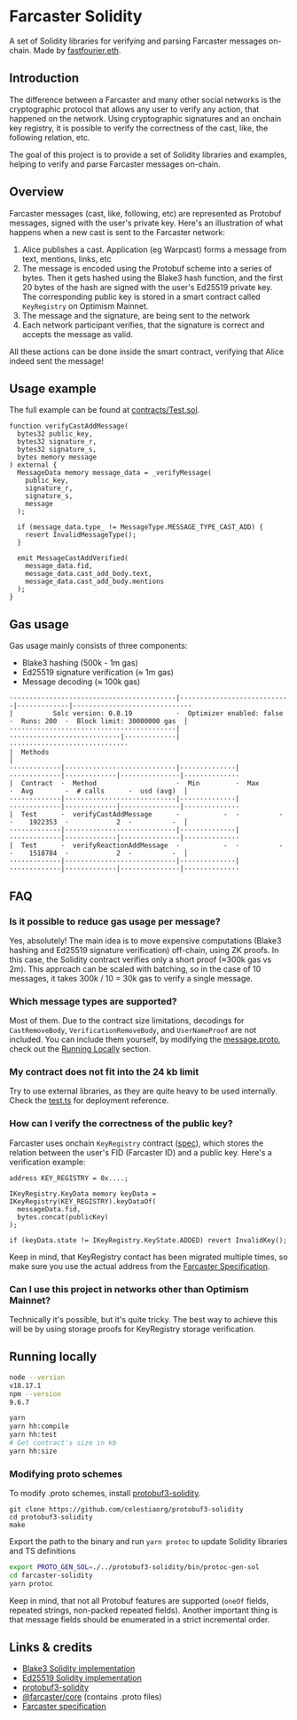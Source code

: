 # Farcaster Solidity

A set of Solidity libraries for verifying and parsing Farcaster messages on-chain. Made by [fastfourier.eth](https://warpcast.com/fastfourier.eth).

## Introduction

The difference between a Farcaster and many other social networks is the cryptographic protocol that allows any user to verify any action, that happened on the network. Using cryptographic signatures and an onchain key registry, it is possible to verify the correctness of the cast, like, the following relation, etc.

The goal of this project is to provide a set of Solidity libraries and examples, helping to verify and parse Farcaster messages on-chain.

## Overview

Farcaster messages (cast, like, following, etc) are represented as Protobuf messages, signed with the user's private key. Here's an illustration of what happens when a new cast is sent to the Farcaster network:

1. Alice publishes a cast. Application (eg Warpcast) forms a message from text, mentions, links, etc
2. The message is encoded using the Protobuf scheme into a series of bytes. Then it gets hashed using the Blake3 hash function, and the first 20 bytes of the hash are signed with the user's Ed25519 private key. The corresponding public key is stored in a smart contract called `KeyRegistry` on Optimism Mainnet.
3. The message and the signature, are being sent to the network
4. Each network participant verifies, that the signature is correct and accepts the message as valid.

All these actions can be done inside the smart contract, verifying that Alice indeed sent the message!

## Usage example

The full example can be found at [contracts/Test.sol](./contracts/Test.sol).

```solidity
function verifyCastAddMessage(
  bytes32 public_key,
  bytes32 signature_r,
  bytes32 signature_s,
  bytes memory message
) external {
  MessageData memory message_data = _verifyMessage(
    public_key,
    signature_r,
    signature_s,
    message
  );

  if (message_data.type_ != MessageType.MESSAGE_TYPE_CAST_ADD) {
    revert InvalidMessageType();
  }

  emit MessageCastAddVerified(
    message_data.fid,
    message_data.cast_add_body.text,
    message_data.cast_add_body.mentions
  );
}
```

## Gas usage

Gas usage mainly consists of three components:

- Blake3 hashing (500k - 1m gas)
- Ed25519 signature verification (≈ 1m gas)
- Message decoding (≈ 100k gas)

```
·-----------------------------------------|----------------------------|-------------|-----------------------------·
|          Solc version: 0.8.19           ·  Optimizer enabled: false  ·  Runs: 200  ·  Block limit: 30000000 gas  │
··········································|····························|·············|······························
|  Methods                                                                                                         │
·············|····························|··············|·············|·············|···············|··············
|  Contract  ·  Method                    ·  Min         ·  Max        ·  Avg        ·  # calls      ·  usd (avg)  │
·············|····························|··············|·············|·············|···············|··············
|  Test      ·  verifyCastAddMessage      ·           -  ·          -  ·    1922353  ·            2  ·          -  │
·············|····························|··············|·············|·············|···············|··············
|  Test      ·  verifyReactionAddMessage  ·           -  ·          -  ·    1518784  ·            2  ·          -  │
·············|····························|··············|·············|·············|···············|··············
```

## FAQ

### Is it possible to reduce gas usage per message?

Yes, absolutely! The main idea is to move expensive computations (Blake3 hashing and Ed25519 signature verification) off-chain, using ZK proofs.
In this case, the Solidity contract verifies only a short proof (≈300k gas vs 2m).
This approach can be scaled with batching, so in the case of 10 messages, it takes 300k / 10 = 30k gas to verify a single message.

### Which message types are supported?

Most of them. Due to the contract size limitations, decodings for `CastRemoveBody`, `VerificationRemoveBody`, and `UserNameProof` are not included. You can include them yourself, by modifying the [message.proto](./protobufs/message.proto), check out the [Running Locally](#running-locally) section.

### My contract does not fit into the 24 kb limit

Try to use external libraries, as they are quite heavy to be used internally. Check the [test.ts](./test/test.ts) for deployment reference.

### How can I verify the correctness of the public key?

Farcaster uses onchain `KeyRegistry` contract ([spec](https://github.com/farcasterxyz/protocol/blob/main/docs/SPECIFICATION.md#12-key-registry)), which stores the relation between the user's FID (Farcaster ID) and a public key. Here's a verification example:

```solidity
address KEY_REGISTRY = 0x....;

IKeyRegistry.KeyData memory keyData = IKeyRegistry(KEY_REGISTRY).keyDataOf(
  messageData.fid,
  bytes.concat(publicKey)
);

if (keyData.state != IKeyRegistry.KeyState.ADDED) revert InvalidKey();
```

Keep in mind, that KeyRegistry contact has been migrated multiple times, so make sure you use the actual address from the [Farcaster Specification](https://github.com/farcasterxyz/protocol/blob/main/docs/SPECIFICATION.md#12-key-registry).

### Can I use this project in networks other than Optimism Mainnet?

Technically it's possible, but it's quite tricky. The best way to achieve this will be by using storage proofs for KeyRegistry storage verification.

## Running locally

```bash
node --version
v18.17.1
npm --version
9.6.7

yarn
yarn hh:compile
yarn hh:test
# Get contract's size in kb
yarn hh:size
```

### Modifying proto schemes

To modify .proto schemes, install [protobuf3-solidity](https://github.com/celestiaorg/protobuf3-solidity).

```
git clone https://github.com/celestiaorg/protobuf3-solidity
cd protobuf3-solidity
make
```

Export the path to the binary and run `yarn protoc` to update Solidity libraries and TS definitions

```bash
export PROTO_GEN_SOL=./../protobuf3-solidity/bin/protoc-gen-sol
cd farcaster-solidity
yarn protoc
```

Keep in mind, that not all Protobuf features are supported (`oneOf` fields, repeated strings, non-packed repeated fields). Another important thing is that message fields should be enumerated in a strict incremental order.

## Links & credits

- [Blake3 Solidity implementation](https://github.com/mel-project/blake3-sol)
- [Ed25519 Solidity implementation](https://github.com/chengwenxi/Ed25519)
- [protobuf3-solidity](https://github.com/celestiaorg/protobuf3-solidity)
- [@farcaster/core](https://github.com/farcasterxyz/hub-monorepo/tree/main/packages/core) (contains .proto files)
- [Farcaster specification](https://github.com/farcasterxyz/protocol/blob/main/docs/SPECIFICATION.md)